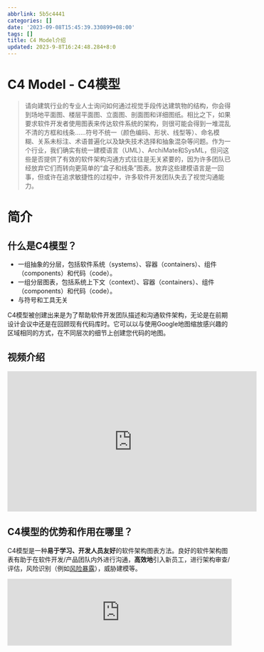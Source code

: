 ```yaml
---
abbrlink: 5b5c4441
categories: []
date: '2023-09-08T15:45:39.330899+08:00'
tags: []
title: C4 Model介绍
updated: 2023-9-8T16:24:48.284+8:0
---
```

# C4 Model - C4模型

> 请向建筑行业的专业人士询问如何通过视觉手段传达建筑物的结构，你会得到场地平面图、楼层平面图、立面图、剖面图和详细图纸。相比之下，如果要求软件开发者使用图表来传达软件系统的架构，则很可能会得到一堆混乱不清的方框和线条……符号不统一（颜色编码、形状、线型等）、命名模糊、关系未标注、术语普遍化以及缺失技术选择和抽象混杂等问题。作为一个行业，我们确实有统一建模语言（UML）、ArchiMate和SysML，但问这些是否提供了有效的软件架构沟通方式往往是无关紧要的，因为许多团队已经放弃它们而转向更简单的“盒子和线条”图表。放弃这些建模语言是一回事，但或许在追求敏捷性的过程中，许多软件开发团队失去了视觉沟通能力。

# 简介

## 什么是C4模型？

- 一组抽象的分层，包括软件系统（systems）、容器（containers）、组件（components）和代码（code）。
- 一组分层图表，包括系统上下文（context）、容器（containers）、组件（components）和代码（code）。
- 与符号和工具无关

C4模型被创建出来是为了帮助软件开发团队描述和沟通软件架构，无论是在前期设计会议中还是在回顾现有代码库时。它可以以与使用Google地图缩放感兴趣的区域相同的方式，在不同层次的细节上创建您代码的地图。

## 视频介绍

<iframe width="560" height="315" src="https://www.youtube-nocookie.com/embed/x2-rSnhpw0g?si=znLAOOSwdoSFE6Ww&controls=0" title="YouTube video player" frameborder="0" allow="accelerometer; autoplay; clipboard-write; encrypted-media; gyroscope; picture-in-picture; web-share" allowfullscreen></iframe>

## C4模型的优势和作用在哪里？

C4模型是一种**易于学习、开发人员友好**的软件架构图表方法。良好的软件架构图表有助于在软件开发/产品团队内外进行沟通，**高效地**引入新员工，进行架构审查/评估，风险识别（例如[风险暴露](https://riskstorming.com/)），威胁建模等。

<!DOCTYPE html>

<html>
<head>
    <title>Embedded Diagram</title>
</head>
<body>
    <iframe id="myEmbeddedDiagram" src="https://structurizr.com/embed/36141?diagram=SystemContext&diagramSelector=true&iframe=myEmbeddedDiagram" width="100%" marginwidth="0" marginheight="0" frameborder="0" scrolling="no" allowfullscreen="true"></iframe>
    <script type="text/javascript" src="https://static.structurizr.com/js/structurizr-embed.js"></script>
</body>
</html>
